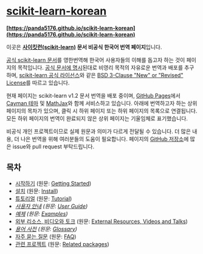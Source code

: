 # [scikit-learn-korean](https://panda5176.github.io/scikit-learn-korean)
**[https://panda5176.github.io/scikit-learn-korean](https://panda5176.github.io/scikit-learn-korean)**

이곳은 **[사이킷런(scikit-learn)](https://github.com/scikit-learn/scikit-learn) 문서 비공식 한국어 번역 페이지**입니다.

[공식 scikit-learn 문서](https://scikit-learn.org/)를 영한번역해 한국어 사용자들의 이해를 돕고자 하는 것이 페이지의 목적입니다. [공식 문서에 명시](https://scikit-learn.org/dev/related_projects.html#translations-of-scikit-learn-documentation)된대로 비영리 목적의 자유로운 번역과 배포를 추구하며, [scikit-learn 공식 라이선스](https://github.com/scikit-learn/scikit-learn/blob/main/COPYING)와 같은 [BSD 3-Clause "New" or "Revised" License](https://github.com/panda5176/scikit-learn-korean/blob/main/LICENSE)를 따르고 있습니다.

현재 페이지는 scikit-learn v1.2 문서 번역을 배포 중이며, [GitHub Pages](https://pages.github.com/)에서 [Cayman 테마](https://github.com/pages-themes/cayman) 및 [MathJax](https://www.mathjax.org/)와 함께 서비스하고 있습니다. 아래에 번역하고자 하는 상위 페이지의 목차가 있으며, 클릭 시 하위 페이지 또는 하위 페이지의 목록으로 연결됩니다. 모든 하위 페이지의 번역이 완료되지 않은 상위 페이지는 기울임체로 표기했습니다.

비공식 개인 프로젝트이므로 실제 원문과 의미가 다르게 전달될 수 있습니다. 더 많은 내용, 더 나은 번역을 위해 여러분들의 도움이 필요합니다. 페이지의 [GitHub 저장소](https://github.com/panda5176/scikit-learn-korean)에 많은 issue와 pull request 부탁드립니다.

## 목차
- [시작하기](getting_started) (원문: [Getting Started](https://scikit-learn.org/stable/getting_started.html))
- [설치](install) (원문: [Install](https://scikit-learn.org/stable/install.html))
- [튜토리얼](tutorial) (원문: [Tutorial](https://scikit-learn.org/stable/tutorial/index.html))
- *[사용자 안내](user_guide) (원문: [User Guide](https://scikit-learn.org/stable/user_guide.html))*
- *[예제](auto_examples) (원문: [Examples](https://scikit-learn.org/stable/auto_examples/index.html))*
- [외부 리소스, 비디오와 토크](presentations) (원문: [External Resources, Videos and Talks](https://scikit-learn.org/stable/presentations.html))
- *[용어 사전](glossary) (원문: [Glossary](https://scikit-learn.org/stable/glossary.html))*
- [자주 묻는 질문](faq) (원문: [FAQ](https://scikit-learn.org/stable/faq.html))
- [관련 프로젝트](related_projects) (원문: [Related packages](https://scikit-learn.org/stable/related_projects.html))
